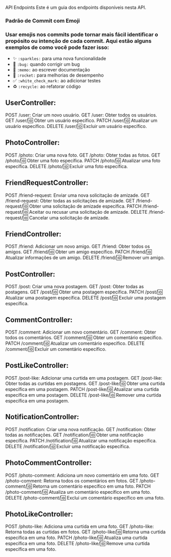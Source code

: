 API Endpoints
Este é um guia dos endpoints disponíveis nesta API.

### Padrão de Commit com Emoji
### Usar emojis nos commits pode tornar mais fácil identificar o propósito ou intenção de cada commit. Aqui estão alguns exemplos de como você pode fazer isso:

- :sparkles: `:sparkles:` para uma nova funcionalidade
- :bug: `:bug:` quando corrigir um bug
- :memo: `:memo:` ao escrever documentação
- :rocket: `:rocket:` para melhorias de desempenho
- :white_check_mark: `:white_check_mark:` ao adicionar testes
- :recycle: `:recycle:` ao refatorar código

## UserController:

POST /user: Criar um novo usuário.
GET /user: Obter todos os usuários.
GET /user/:id: Obter um usuário específico.
PATCH /user/:id: Atualizar um usuário específico.
DELETE /user/:id: Excluir um usuário específico.

## PhotoController:

POST /photo: Criar uma nova foto.
GET /photo: Obter todas as fotos.
GET /photo/:id: Obter uma foto específica.
PATCH /photo/:id: Atualizar uma foto específica.
DELETE /photo/:id: Excluir uma foto específica.

## FriendRequestController:

POST /friend-request: Enviar uma nova solicitação de amizade.
GET /friend-request: Obter todas as solicitações de amizade.
GET /friend-request/:id: Obter uma solicitação de amizade específica.
PATCH /friend-request/:id: Aceitar ou recusar uma solicitação de amizade.
DELETE /friend-request/:id: Cancelar uma solicitação de amizade.

## FriendController:

POST /friend: Adicionar um novo amigo.
GET /friend: Obter todos os amigos.
GET /friend/:id: Obter um amigo específico.
PATCH /friend/:id: Atualizar informações de um amigo.
DELETE /friend/:id: Remover um amigo.

## PostController:

POST /post: Criar uma nova postagem.
GET /post: Obter todas as postagens.
GET /post/:id: Obter uma postagem específica.
PATCH /post/:id: Atualizar uma postagem específica.
DELETE /post/:id: Excluir uma postagem específica.

## CommentController:

POST /comment: Adicionar um novo comentário.
GET /comment: Obter todos os comentários.
GET /comment/:id: Obter um comentário específico.
PATCH /comment/:id: Atualizar um comentário específico.
DELETE /comment/:id: Excluir um comentário específico.

## PostLikeController:

POST /post-like: Adicionar uma curtida em uma postagem.
GET /post-like: Obter todas as curtidas em postagens.
GET /post-like/:id: Obter uma curtida específica em uma postagem.
PATCH /post-like/:id: Atualizar uma curtida específica em uma postagem.
DELETE /post-like/:id: Remover uma curtida específica em uma postagem.

## NotificationController:

POST /notification: Criar uma nova notificação.
GET /notification: Obter todas as notificações.
GET /notification/:id: Obter uma notificação específica.
PATCH /notification/:id: Atualizar uma notificação específica.
DELETE /notification/:id: Excluir uma notificação específica.

## PhotoCommentController:

POST /photo-comment: Adiciona um novo comentário em uma foto.
GET /photo-comment: Retorna todos os comentários em fotos.
GET /photo-comment/:id: Retorna um comentário específico em uma foto.
PATCH /photo-comment/:id: Atualiza um comentário específico em uma foto.
DELETE /photo-comment/:id: Exclui um comentário específico em uma foto.

## PhotoLikeController:

POST /photo-like: Adiciona uma curtida em uma foto.
GET /photo-like: Retorna todas as curtidas em fotos.
GET /photo-like/:id: Retorna uma curtida específica em uma foto.
PATCH /photo-like/:id: Atualiza uma curtida específica em uma foto.
DELETE /photo-like/:id: Remove uma curtida específica em uma foto.